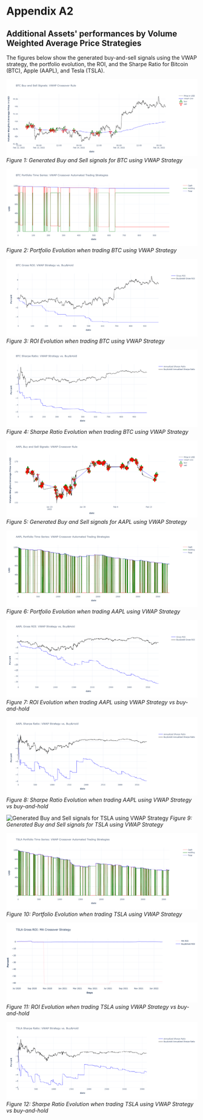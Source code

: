 # Appendix A2

## Additional Assets' performances by Volume Weighted Average Price Strategies
The figures below show the generated buy-and-sell signals using the VWAP strategy, the portfolio evolution, the ROI, and the Sharpe Ratio for Bitcoin (BTC), Apple (AAPL), and Tesla (TSLA).


![Generated Buy and Sell signals for BTC using VWAP Strategy](https://github.com/SciEcon/SRS2021/blob/main/fig/VWAP_BTC_buy_and_sell_signals.png)
*Figure 1: Generated Buy and Sell signals for BTC using VWAP Strategy*

![Portfolio Evolution when trading BTC using VWAP Strategy](https://github.com/SciEcon/SRS2021/blob/main/fig/VWAP_BTC_Portfolio_Evolution.png)
*Figure 2: Portfolio Evolution when trading BTC using VWAP Strategy*

![ROI Evolution when trading BTC using VWAP Strategy](https://github.com/SciEcon/SRS2021/blob/main/fig/VWAP_BTC_ROI.png)
*Figure 3: ROI Evolution when trading BTC using VWAP Strategy*

![Sharpe Ratio Evolution when trading BTC using VWAP Strategy](https://github.com/SciEcon/SRS2021/blob/main/fig/VWAP_BTC_SHARPE.png)
*Figure 4: Sharpe Ratio Evolution when trading BTC using VWAP Strategy*

![Generated Buy and Sell signals for AAPL using VWAP Strategy](https://github.com/SciEcon/SRS2021/blob/main/fig/VWAP_AAPL_buy_and_sell_signals.png)
*Figure 5: Generated Buy and Sell signals for AAPL using VWAP Strategy*

![Portfolio Evolution when trading AAPL using VWAP Strategy](https://github.com/SciEcon/SRS2021/blob/main/fig/VWAP_AAPL_Portfolio_Evolution.png)
*Figure 6: Portfolio Evolution when trading AAPL using VWAP Strategy*

![ROI Evolution when trading AAPL using VWAP Strategy](https://github.com/SciEcon/SRS2021/blob/main/fig/VWAP_AAPL_ROI.png)
*Figure 7: ROI Evolution when trading AAPL using VWAP Strategy vs buy-and-hold*

![Sharpe Ratio Evolution when trading AAPL using VWAP Strategy](https://github.com/SciEcon/SRS2021/blob/main/fig/VWAP_AAPL_SHARPE.png)
*Figure 8: Sharpe Ratio Evolution when trading AAPL using VWAP Strategy vs buy-and-hold*

![Generated Buy and Sell signals for TSLA using VWAP Strategy](https://github.com/SciEcon/SRS2021/blob/main/fig/VWAP_TSLA_buy_and_sell_signal.png)
*Figure 9: Generated Buy and Sell signals for TSLA using VWAP Strategy*

![Portfolio Evolution when trading TSLA using VWAP Strategy](https://github.com/SciEcon/SRS2021/blob/main/fig/VWAP_TSLA_Portfolio_Evolution.png)
*Figure 10: Portfolio Evolution when trading TSLA using VWAP Strategy*

![ROI Evolution when trading TSLA using VWAP Strategy](https://github.com/SciEcon/SRS2021/blob/main/fig/fig_5_1_cc.png)
*Figure 11: ROI Evolution when trading TSLA using VWAP Strategy vs buy-and-hold*

![Sharpe Ratio Evolution when trading TSLA using VWAP Strategy](https://github.com/SciEcon/SRS2021/blob/main/fig/VWAP_TSLA_SHARPE.png)
*Figure 12: Sharpe Ratio Evolution when trading TSLA using VWAP Strategy vs buy-and-hold*
